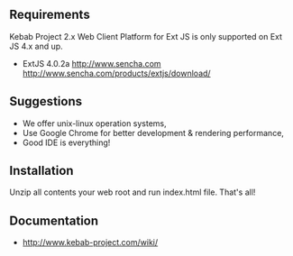 Requirements
------------
Kebab Project 2.x Web Client Platform for Ext JS is only supported on Ext JS 4.x and up.

- ExtJS 4.0.2a
    http://www.sencha.com
    http://www.sencha.com/products/extjs/download/

Suggestions
-----------
- We offer unix-linux operation systems,
- Use Google Chrome for better development & rendering performance,
- Good IDE is everything!

Installation
-----------
Unzip all contents your web root and run index.html file.
That's all!

Documentation
-------------
- http://www.kebab-project.com/wiki/

[1]: http://kebab-project.com